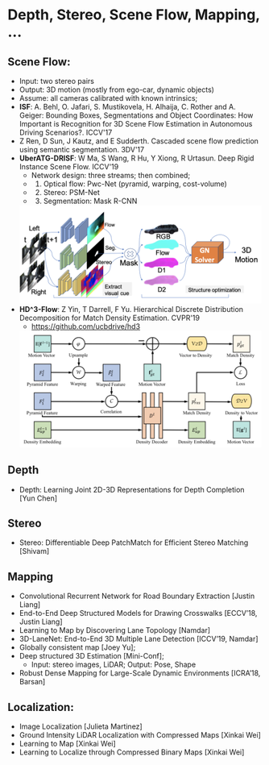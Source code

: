 # Depth, Stereo, Scene Flow, Mapping, ...

## Scene Flow:
- Input: two stereo pairs
- Output: 3D motion (mostly from ego-car, dynamic objects)
- Assume: all cameras calibrated with known intrinsics;
- **ISF**: A. Behl, O. Jafari, S. Mustikovela, H. Alhaija, C. Rother and A. Geiger: Bounding Boxes, Segmentations and Object Coordinates: How Important is Recognition for 3D Scene Flow Estimation in Autonomous Driving Scenarios?. ICCV'17
- Z Ren, D Sun, J Kautz, and E Sudderth. Cascaded scene flow prediction using semantic segmentation. 3DV'17
- **UberATG-DRISF**: W Ma, S Wang, R Hu, Y Xiong, R Urtasun. Deep Rigid Instance Scene Flow. ICCV'19
	- Network design: three streams; then combined;
	- 1. Optical flow: Pwc-Net (pyramid, warping, cost-volume)
	- 2. Stereo: PSM-Net
	- 3. Segmentation: Mask R-CNN
	<img src="/Autonomous-Driving/images/scene-flow/deep-rigid-scene-flow.png" alt="drawing" width="500"/>
- **HD^3-Flow**: Z Yin, T Darrell, F Yu. Hierarchical Discrete Distribution Decomposition for Match Density Estimation. CVPR'19
	- https://github.com/ucbdrive/hd3
	<img src="/Autonomous-Driving/images/scene-flow/hier-matching.png" alt="drawing" width="600"/>

## Depth
- Depth: Learning Joint 2D-3D Representations for Depth Completion [Yun Chen]

## Stereo
- Stereo: Differentiable Deep PatchMatch for  Efficient Stereo Matching [Shivam]

## Mapping
- Convolutional Recurrent Network for Road Boundary Extraction [Justin Liang]
- End-to-End Deep Structured Models for Drawing Crosswalks [ECCV’18, Justin Liang]
- Learning to Map by Discovering Lane Topology [Namdar]
- 3D-LaneNet: End-to-End 3D Multiple Lane Detection [ICCV’19, Namdar]
- Globally consistent map [Joey Yu];
- Deep structured 3D Estimation [Mini-Conf];
	- Input: stereo images, LiDAR; Output: Pose, Shape
- Robust Dense Mapping for Large-Scale Dynamic Environments [ICRA’18, Barsan]

## Localization:
- Image Localization [Julieta Martinez]
- Ground Intensity LiDAR Localization with Compressed Maps [Xinkai Wei]
- Learning to Map [Xinkai Wei]
- Learning to Localize through Compressed Binary Maps [Xinkai Wei]
